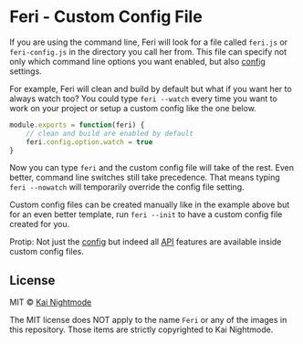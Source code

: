 # Feri - Custom Config File

If you are using the command line, Feri will look for a file called `feri.js` or `feri-config.js` in the directory you call her from. This file can specify not only which command line options you want enabled, but also [config](api/config.md#feri---config) settings.

For example, Feri will clean and build by default but what if you want her to always watch too? You could type `feri --watch` every time you want to work on your project or setup a custom config like the one below.

```js
module.exports = function(feri) {
    // clean and build are enabled by default
    feri.config.option.watch = true
}
```

Now you can type `feri` and the custom config file will take of the rest. Even better, command line switches still take precedence. That means typing `feri --nowatch` will temporarily override the config file setting.

Custom config files can be created manually like in the example above but for an even better template, run `feri --init` to have a custom config file created for you.

Protip: Not just the [config](api/config.md#feri---config) but indeed all [API](docs/advanced/api/index.md#feri---api) features are available inside custom config files.

## License

MIT © [Kai Nightmode](https://twitter.com/kai_nightmode)

The MIT license does NOT apply to the name `Feri` or any of the images in this repository. Those items are strictly copyrighted to Kai Nightmode.